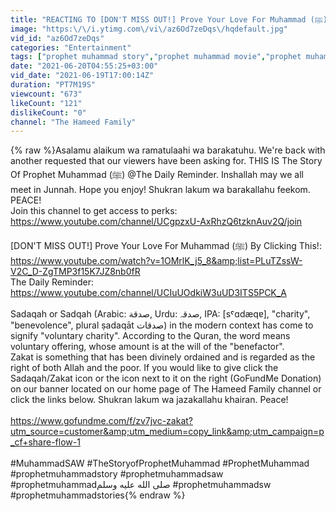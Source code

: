 ```yaml
---
title: "REACTING TO [DON'T MISS OUT!] Prove Your Love For Muhammad (ﷺ) By Clicking This! | THE TRAILER!"
image: "https:\/\/i.ytimg.com\/vi\/az6Od7zeDqs\/hqdefault.jpg"
vid_id: "az6Od7zeDqs"
categories: "Entertainment"
tags: ["prophet muhammad story","prophet muhammad movie","prophet muhammad documentary"]
date: "2021-06-20T04:55:25+03:00"
vid_date: "2021-06-19T17:00:14Z"
duration: "PT7M19S"
viewcount: "673"
likeCount: "121"
dislikeCount: "0"
channel: "The Hameed Family"
---
```

{% raw %}Asalamu alaikum wa ramatulaahi wa barakatuhu. We're back with another requested that our viewers have been asking for. THIS IS The Story Of Prophet Muhammad (ﷺ)  @The Daily Reminder. Inshallah may we all meet in Junnah. Hope you enjoy! Shukran lakum wa barakallahu feekom. PEACE!<br />Join this channel to get access to perks:<br /><a rel="nofollow" target="blank" href="https://www.youtube.com/channel/UCgpzxU-AxRhzQ6tzknAuv2Q/join">https://www.youtube.com/channel/UCgpzxU-AxRhzQ6tzknAuv2Q/join</a><br /><br />[DON'T MISS OUT!] Prove Your Love For Muhammad (ﷺ) By Clicking This!: <a rel="nofollow" target="blank" href="https://www.youtube.com/watch?v=1OMrlK_j5_8&amp;list=PLuTZssW-V2C_D-ZgTMP3f15K7JZ8nb0fR">https://www.youtube.com/watch?v=1OMrlK_j5_8&amp;list=PLuTZssW-V2C_D-ZgTMP3f15K7JZ8nb0fR</a><br />The Daily Reminder: <a rel="nofollow" target="blank" href="https://www.youtube.com/channel/UCIuUOdkiW3uUD3ITS5PCK_A">https://www.youtube.com/channel/UCIuUOdkiW3uUD3ITS5PCK_A</a><br /><br />Sadaqah or Sadqah (Arabic: صدقة‎, Urdu: صدقہ‎, IPA: [sˤɑdæqɐ], &quot;charity&quot;, &quot;benevolence&quot;, plural ṣadaqāt صدقات) in the modern context has come to signify &quot;voluntary charity&quot;. According to the Quran, the word means voluntary offering, whose amount is at the will of the &quot;benefactor&quot;.<br />Zakat is something that has been divinely ordained and is regarded as the right of both Allah and the poor. If you would like to give click the Sadaqah/Zakat icon or the icon next to it on the right (GoFundMe Donation) on our banner located on our home page of The Hameed Family channel or click the links below. Shukran lakum wa jazakallahu khairan. Peace!<br /><br /><a rel="nofollow" target="blank" href="https://www.gofundme.com/f/zv7jvc-zakat?utm_source=customer&amp;utm_medium=copy_link&amp;utm_campaign=p_cf+share-flow-1">https://www.gofundme.com/f/zv7jvc-zakat?utm_source=customer&amp;utm_medium=copy_link&amp;utm_campaign=p_cf+share-flow-1</a>  <br /><br />#MuhammadSAW #TheStoryofProphetMuhammad #ProphetMuhammad #prophetmuhammadstory #prophetmuhammadsaw #prophetmuhammadصلى الله عليه وسلم #prophetmuhammadsw #prophetmuhammadstories{% endraw %}
